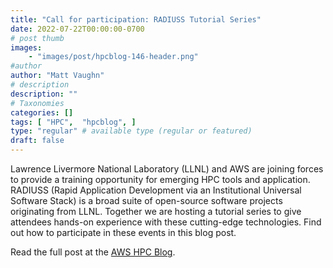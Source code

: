 ```yaml
---
title: "Call for participation: RADIUSS Tutorial Series"
date: 2022-07-22T00:00:00-0700
# post thumb
images:
    - "images/post/hpcblog-146-header.png"
#author
author: "Matt Vaughn"
# description
description: ""
# Taxonomies
categories: []
tags: [ "HPC",  "hpcblog", ]
type: "regular" # available type (regular or featured)
draft: false
---
```


Lawrence Livermore National Laboratory (LLNL) and AWS are joining forces to provide a training opportunity for emerging HPC tools and application. RADIUSS (Rapid Application Development via an Institutional Universal Software Stack) is a broad suite of open-source software projects originating from LLNL. Together we are hosting a tutorial series to give attendees hands-on experience with these cutting-edge technologies. Find out how to participate in these events in this blog post.

Read the full post at the [AWS HPC Blog](https://aws.amazon.com/blogs/hpc/call-for-participation-radiuss-tutorial-series/).
